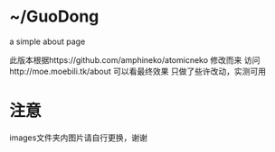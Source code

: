 # ~/GuoDong
a simple about page

此版本根据https://github.com/amphineko/atomicneko 修改而来
访问http://moe.moebili.tk/about 可以看最终效果
只做了些许改动，实测可用
# 注意
images文件夹内图片请自行更换，谢谢
